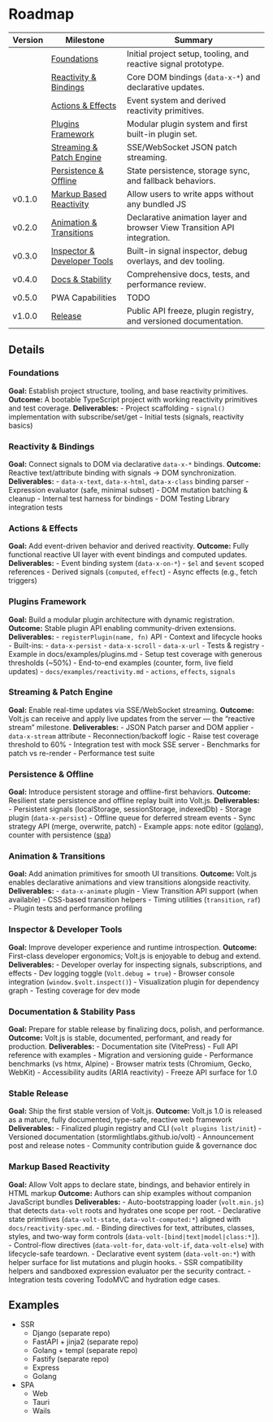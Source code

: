 # Roadmap

| Version | Milestone                                                  | Summary                                                                  |
| ------- | ---------------------------------------------------------- | ------------------------------------------------------------------------ |
|         | [Foundations](#foundations)                                | Initial project setup, tooling, and reactive signal prototype.           |
|         | [Reactivity & Bindings](#reactivity--bindings)             | Core DOM bindings (`data-x-*`) and declarative updates.                  |
|         | [Actions & Effects](#actions--effects)                     | Event system and derived reactivity primitives.                          |
|         | [Plugins Framework](#plugins-framework)                    | Modular plugin system and first built-in plugin set.                     |
|         | [Streaming & Patch Engine](#streaming--patch-engine)       | SSE/WebSocket JSON patch streaming.                                      |
|         | [Persistence & Offline](#persistence--offline)             | State persistence, storage sync, and fallback behaviors.                 |
| v0.1.0  | [Markup Based Reactivity](#markup-based-reactivity)        | Allow users to write apps without any bundled JS                         |
| v0.2.0  | [Animation & Transitions](#animation--transitions)         | Declarative animation layer and browser View Transition API integration. |
| v0.3.0  | [Inspector & Developer Tools](#inspector--developer-tools) | Built-in signal inspector, debug overlays, and dev tooling.              |
| v0.4.0  | [Docs & Stability](#documentation--stability-pass)         | Comprehensive docs, tests, and performance review.                       |
| v0.5.0  | PWA Capabilities                                           | TODO                                                                     |
| v1.0.0  | [Release](#stable-release)                                 | Public API freeze, plugin registry, and versioned documentation.         |

## Details

### Foundations

**Goal:** Establish project structure, tooling, and base reactivity primitives.
**Outcome:** A bootable TypeScript project with working reactivity primitives and test coverage.
**Deliverables:**
    - Project scaffolding
    - `signal()` implementation with subscribe/set/get
    - Initial tests (signals, reactivity basics)

### Reactivity & Bindings

**Goal:** Connect signals to DOM via declarative `data-x-*` bindings.
**Outcome:** Reactive text/attribute binding with signals → DOM synchronization.
**Deliverables:**
    - `data-x-text`, `data-x-html`, `data-x-class` binding parser
    - Expression evaluator (safe, minimal subset)
    - DOM mutation batching & cleanup
    - Internal test harness for bindings
    - DOM Testing Library integration tests

### Actions & Effects

**Goal:** Add event-driven behavior and derived reactivity.
**Outcome:** Fully functional reactive UI layer with event bindings and computed updates.
**Deliverables:**
    - Event binding system (`data-x-on-*`)
    - `$el` and `$event` scoped references
    - Derived signals (`computed`, `effect`)
    - Async effects (e.g., fetch triggers)

### Plugins Framework

**Goal:** Build a modular plugin architecture with dynamic registration.
**Outcome:** Stable plugin API enabling community-driven extensions.
**Deliverables:**
    - `registerPlugin(name, fn)` API
    - Context and lifecycle hooks
    - Built-ins:
        - `data-x-persist`
        - `data-x-scroll`
        - `data-x-url`
    - Tests & registry
    - Example in docs/examples/plugins.md
    - Setup test coverage with generous thresholds (~50%)
    - End-to-end examples (counter, form, live field updates)
        - `docs/examples/reactivity.md`
            - `actions`, `effects`, `signals`

### Streaming & Patch Engine

**Goal:** Enable real-time updates via SSE/WebSocket streaming.
**Outcome:** Volt.js can receive and apply live updates from the server — the “reactive stream” milestone.
**Deliverables:**
    - JSON Patch parser and DOM applier
    - `data-x-stream` attribute
    - Reconnection/backoff logic
    - Raise test coverage threshold to 60%
    - Integration test with mock SSE server
    - Benchmarks for patch vs re-render
    - Performance test suite

### Persistence & Offline

**Goal:** Introduce persistent storage and offline-first behaviors.
**Outcome:** Resilient state persistence and offline replay built into Volt.js.
**Deliverables:**
    - Persistent signals (localStorage, sessionStorage, indexedDb)
    - Storage plugin (`data-x-persist`)
    - Offline queue for deferred stream events
    - Sync strategy API (merge, overwrite, patch)
    - Example apps: note editor ([golang](#examples)), counter with persistence ([spa](#examples))

### Animation & Transitions

**Goal:** Add animation primitives for smooth UI transitions.
**Outcome:** Volt.js enables declarative animations and view transitions alongside reactivity.
**Deliverables:**
    - `data-x-animate` plugin
    - View Transition API support (when available)
    - CSS-based transition helpers
    - Timing utilities (`transition`, `raf`)
    - Plugin tests and performance profiling

### Inspector & Developer Tools

**Goal:** Improve developer experience and runtime introspection.
**Outcome:** First-class developer ergonomics; Volt.js is enjoyable to debug and extend.
**Deliverables:**
    - Developer overlay for inspecting signals, subscriptions, and effects
    - Dev logging toggle (`Volt.debug = true`)
    - Browser console integration (`window.$volt.inspect()`)
    - Visualization plugin for dependency graph
    - Testing coverage for dev mode

### Documentation & Stability Pass

**Goal:** Prepare for stable release by finalizing docs, polish, and performance.
**Outcome:** Volt.js is stable, documented, performant, and ready for production.
**Deliverables:**
    - Documentation site (VitePress)
    - Full API reference with examples
    - Migration and versioning guide
    - Performance benchmarks (vs htmx, Alpine)
    - Browser matrix tests (Chromium, Gecko, WebKit)
    - Accessibility audits (ARIA reactivity)
    - Freeze API surface for 1.0

### Stable Release

**Goal:** Ship the first stable version of Volt.js.
**Outcome:** Volt.js 1.0 is released as a mature, fully documented, type-safe, reactive web framework
**Deliverables:**
    - Finalized plugin registry and CLI (`volt plugins list/init`)
    - Versioned documentation (stormlightlabs.github.io/volt)
    - Announcement post and release notes
    - Community contribution guide & governance doc

### Markup Based Reactivity

**Goal:** Allow Volt apps to declare state, bindings, and behavior entirely in HTML markup
**Outcome:** Authors can ship examples without companion JavaScript bundles
**Deliverables:**
    - Auto-bootstrapping loader (`volt.min.js`) that detects `data-volt` roots and hydrates one scope per root.
    - Declarative state primitives (`data-volt-state`, `data-volt-computed:*`) aligned with `docs/reactivity-spec.md`.
    - Binding directives for text, attributes, classes, styles, and two-way form controls (`data-volt-[bind|text|model|class:*]`).
    - Control-flow directives (`data-volt-for`, `data-volt-if`, `data-volt-else`) with lifecycle-safe teardown.
    - Declarative event system (`data-volt-on:*`) with helper surface for list mutations and plugin hooks.
    - SSR compatibility helpers and sandboxed expression evaluator per the security contract.
    - Integration tests covering TodoMVC and hydration edge cases.

## Examples

- SSR
    - Django (separate repo)
    - FastAPI + jinja2 (separate repo)
    - Golang + templ (separate repo)
    - Fastify (separate repo)
    - Express
    - Golang
- SPA
    - Web
    - Tauri
    - Wails
